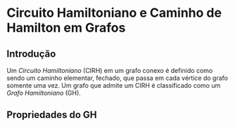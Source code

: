 # Circuito Hamiltoniano e Caminho de Hamilton em Grafos

## Introdução
Um <i>Circuito Hamiltoniano</i> (CIRH) em um grafo conexo é definido como sendo um caminho elementar, fechado, que passa em cada vértice do grafo somente uma vez. Um grafo que admite um CIRH é classificado como um <i>Grafo Hamiltoniano</i> (GH).

## Propriedades do GH

